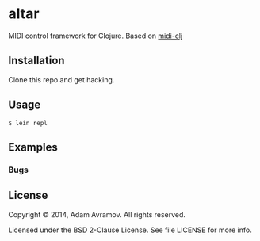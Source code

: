 # altar

MIDI control framework for Clojure.
Based on [midi-clj](https://github.com/overtone/midi-clj)

## Installation

Clone this repo and get hacking.

## Usage

    $ lein repl

## Examples

### Bugs

## License

Copyright © 2014, Adam Avramov. All rights reserved.

Licensed under the BSD 2-Clause License. See file LICENSE for more info.
